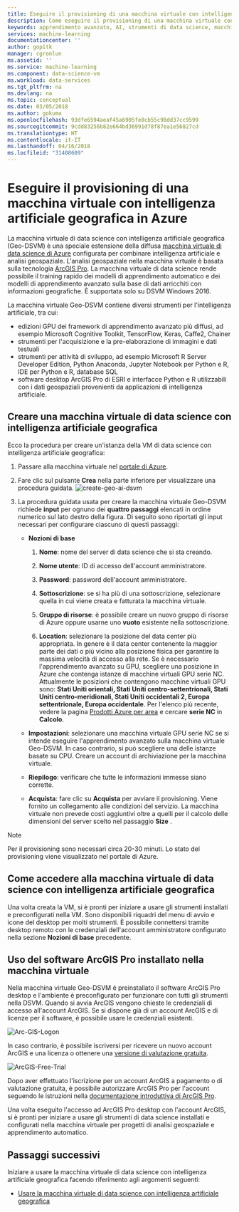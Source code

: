 ```yaml
---
title: Eseguire il provisioning di una macchina virtuale con intelligenza artificiale geografica in Azure | Microsoft Docs
description: Come eseguire il provisioning di una macchina virtuale con intelligenza artificiale geografica in Azure.
keywords: apprendimento avanzato, AI, strumenti di data science, macchina virtuale per data science, analisi geospaziale
services: machine-learning
documentationcenter: ''
author: gopitk
manager: cgronlun
ms.assetid: ''
ms.service: machine-learning
ms.component: data-science-vm
ms.workload: data-services
ms.tgt_pltfrm: na
ms.devlang: na
ms.topic: conceptual
ms.date: 03/05/2018
ms.author: gokuma
ms.openlocfilehash: 93dfe6594aeaf45a6905fe8cb55c98dd37cc9599
ms.sourcegitcommit: 9cdd83256b82e664bd36991d78f87ea1e56827cd
ms.translationtype: HT
ms.contentlocale: it-IT
ms.lasthandoff: 04/16/2018
ms.locfileid: "31408609"
---
```

# <a name="provision-a-geo-artificial-intelligence-virtual-machine-on-azure"></a>Eseguire il provisioning di una macchina virtuale con intelligenza artificiale geografica in Azure 

La macchina virtuale di data science con intelligenza artificiale geografica (Geo-DSVM) è una speciale estensione della diffusa [macchina virtuale di data science di Azure](http://aka.ms/dsvm) configurata per combinare intelligenza artificiale e analisi geospaziale. L'analisi geospaziale nella macchina virtuale è basata sulla tecnologia [ArcGIS Pro](https://www.arcgis.com/features/index.html). La macchina virtuale di data science rende possibile il training rapido dei modelli di apprendimento automatico e dei modelli di apprendimento avanzato sulla base di dati arricchiti con informazioni geografiche. È supportata solo su DSVM Windows 2016. 

La macchina virtuale Geo-DSVM contiene diversi strumenti per l'intelligenza artificiale, tra cui:

- edizioni GPU dei framework di apprendimento avanzato più diffusi, ad esempio Microsoft Cognitive Toolkit, TensorFlow, Keras, Caffe2, Chainer 
- strumenti per l'acquisizione e la pre-elaborazione di immagini e dati testuali 
- strumenti per attività di sviluppo, ad esempio Microsoft R Server Developer Edition, Python Anaconda, Jupyter Notebook per Python e R, IDE per Python e R, database SQL
- software desktop ArcGIS Pro di ESRI e interfacce Python e R utilizzabili con i dati geospaziali provenienti da applicazioni di intelligenza artificiale. 


## <a name="create-your-geo-ai-data-science-vm"></a>Creare una macchina virtuale di data science con intelligenza artificiale geografica

Ecco la procedura per creare un'istanza della VM di data science con intelligenza artificiale geografica: 


1. Passare alla macchina virtuale nel [portale di Azure](https://ms.portal.azure.com/#create/microsoft-ads.geodsvmwindows).
2. Fare clic sul pulsante **Crea** nella parte inferiore per visualizzare una procedura guidata.
![create-geo-ai-dsvm](./media/provision-geo-ai-dsvm/Create-Geo-AI.png)
3. La procedura guidata usata per creare la macchina virtuale Geo-DSVM richiede **input** per ognuno dei **quattro passaggi** elencati in ordine numerico sul lato destro della figura. Di seguito sono riportati gli input necessari per configurare ciascuno di questi passaggi:



   - **Nozioni di base**

      1. **Nome**: nome del server di data science che si sta creando.

      2. **Nome utente**: ID di accesso dell'account amministratore.

      3. **Password**: password dell'account amministratore.

      4. **Sottoscrizione**: se si ha più di una sottoscrizione, selezionare quella in cui viene creata e fatturata la macchina virtuale.

      5. **Gruppo di risorse**: è possibile creare un nuovo gruppo di risorse di Azure oppure usarne uno **vuoto** esistente nella sottoscrizione.

      6. **Location**: selezionare la posizione del data center più appropriata. In genere è il data center contenente la maggior parte dei dati o più vicino alla posizione fisica per garantire la massima velocità di accesso alla rete. Se è necessario l'apprendimento avanzato su GPU, scegliere una posizione in Azure che contenga istanze di macchine virtuali GPU serie NC. Attualmente le posizioni che contengono macchine virtuali GPU sono: **Stati Uniti orientali, Stati Uniti centro-settentrionali, Stati Uniti centro-meridionali, Stati Uniti occidentali 2, Europa settentrionale, Europa occidentale**. Per l'elenco più recente, vedere la pagina [Prodotti Azure per area](https://azure.microsoft.com/regions/services/) e cercare **serie NC** in **Calcolo**. 


   - **Impostazioni**: selezionare una macchina virtuale GPU serie NC se si intende eseguire l'apprendimento avanzato sulla macchina virtuale Geo-DSVM. In caso contrario, si può scegliere una delle istanze basate su CPU.  Creare un account di archiviazione per la macchina virtuale. 
   
   - **Riepilogo**: verificare che tutte le informazioni immesse siano corrette.

   - **Acquista**: fare clic su **Acquista** per avviare il provisioning. Viene fornito un collegamento alle condizioni del servizio. La macchina virtuale non prevede costi aggiuntivi oltre a quelli per il calcolo delle dimensioni del server scelto nel passaggio **Size** . 

>[!NOTE]
> Per il provisioning sono necessari circa 20-30 minuti. Lo stato del provisioning viene visualizzato nel portale di Azure.


## <a name="how-to-access-the-geo-ai-data-science-virtual-machine"></a>Come accedere alla macchina virtuale di data science con intelligenza artificiale geografica

Una volta creata la VM, si è pronti per iniziare a usare gli strumenti installati e preconfigurati nella VM. Sono disponibili riquadri del menu di avvio e icone del desktop per molti strumenti. È possibile connettersi tramite desktop remoto con le credenziali dell'account amministratore configurato nella sezione **Nozioni di base** precedente. 


## <a name="using-arcgis-pro-installed-in-the-vm"></a>Uso del software ArcGIS Pro installato nella macchina virtuale

Nella macchina virtuale Geo-DSVM è preinstallato il software ArcGIS Pro desktop e l'ambiente è preconfigurato per funzionare con tutti gli strumenti nella DSVM. Quando si avvia ArcGIS vengono chieste le credenziali di accesso all'account ArcGIS. Se si dispone già di un account ArcGIS e di licenze per il software, è possibile usare le credenziali esistenti.  

![Arc-GIS-Logon](./media/provision-geo-ai-dsvm/ArcGISLogon.png)

In caso contrario, è possibile iscriversi per ricevere un nuovo account ArcGIS e una licenza o ottenere una [versione di valutazione gratuita](https://www.arcgis.com/features/free-trial.html). 

![ArcGIS-Free-Trial](./media/provision-geo-ai-dsvm/ArcGIS-Free-Trial.png)

Dopo aver effettuato l'iscrizione per un account ArcGIS a pagamento o di valutazione gratuita, è possibile autorizzare ArcGIS Pro per l'account seguendo le istruzioni nella [documentazione introduttiva di ArcGIS Pro](http://www.esri.com/library/brochures/getting-started-with-arcgis-pro.pdf). 

Una volta eseguito l'accesso ad ArcGIS Pro desktop con l'account ArcGIS, si è pronti per iniziare a usare gli strumenti di data science installati e configurati nella macchina virtuale per progetti di analisi geospaziale e apprendimento automatico.

## <a name="next-steps"></a>Passaggi successivi

Iniziare a usare la macchina virtuale di data science con intelligenza artificiale geografica facendo riferimento agli argomenti seguenti:

* [Usare la macchina virtuale di data science con intelligenza artificiale geografica](use-geo-ai-dsvm.md)